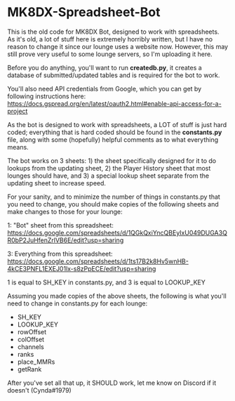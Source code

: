 # MK8DX-Spreadsheet-Bot

This is the old code for MK8DX Bot, designed to work with spreadsheets. As it's old, a lot of stuff here is extremely horribly written, but I have no reason to change it since our lounge uses a website now. However, this may still prove very useful to some lounge servers, so I'm uploading it here.

Before you do anything, you'll want to run **createdb.py**, it creates a database of submitted/updated tables and is required for the bot to work.

You'll also need API credentials from Google, which you can get by following instructions here: https://docs.gspread.org/en/latest/oauth2.html#enable-api-access-for-a-project

As the bot is designed to work with spreadsheets, a LOT of stuff is just hard coded; everything that is hard coded should be found in the **constants.py** file, along with some (hopefully) helpful comments as to what everything means.

The bot works on 3 sheets: 1) the sheet specifically designed for it to do lookups from the updating sheet, 2) the Player History sheet that most lounges should have, and 3) a special lookup sheet separate from the updating sheet to increase speed.

For your sanity, and to minimize the number of things in constants.py that you need to change, you should make copies of the following sheets and make changes to those for your lounge:

1: "Bot" sheet from this spreadsheet: https://docs.google.com/spreadsheets/d/1QGkQxiYncQBEyIxU049DUGA3QR0bP2JuHfenZrlVB6E/edit?usp=sharing

3: Everything from this spreadsheet: https://docs.google.com/spreadsheets/d/1ts17B2k8Hv5wnHB-4kCE3PNFL1EXEJ01lx-s8zPpECE/edit?usp=sharing

1 is equal to SH_KEY in constants.py, and 3 is equal to LOOKUP_KEY

Assuming you made copies of the above sheets, the following is what you'll need to change in constants.py for each lounge:
- SH_KEY
- LOOKUP_KEY
- rowOffset
- colOffset
- channels
- ranks
- place_MMRs
- getRank

After you've set all that up, it SHOULD work, let me know on Discord if it doesn't (Cynda#1979)
